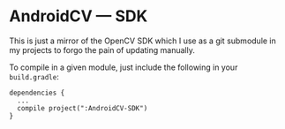 # AndroidCV — SDK
This is just a mirror of the OpenCV SDK which I use as a git submodule in my projects to forgo the pain of updating manually.

To compile in a given module, just include the following in your ```build.gradle```: 
```
dependencies {
  ...
  compile project(":AndroidCV-SDK")
}
